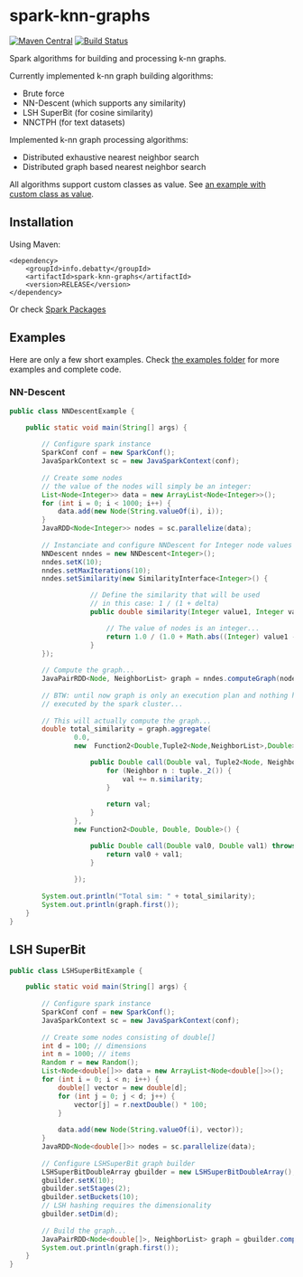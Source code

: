 # spark-knn-graphs
[![Maven Central](https://maven-badges.herokuapp.com/maven-central/info.debatty/spark-knn-graphs/badge.svg)](https://maven-badges.herokuapp.com/maven-central/info.debatty/spark-knn-graphs) [![Build Status](https://travis-ci.org/tdebatty/spark-knn-graphs.svg?branch=master)](https://travis-ci.org/tdebatty/spark-knn-graphs)

Spark algorithms for building and processing k-nn graphs.

Currently implemented k-nn graph building algorithms:
* Brute force
* NN-Descent (which supports any similarity)
* LSH SuperBit (for cosine similarity)
* NNCTPH (for text datasets)

Implemented k-nn graph processing algorithms:
* Distributed exhaustive nearest neighbor search
* Distributed graph based nearest neighbor search


All algorithms support custom classes as value. See [an example with custom class as value](https://github.com/tdebatty/spark-knn-graphs/blob/master/src/main/java/info/debatty/spark/knngraphs/example/NNDescentCustomValue.java).

## Installation
Using Maven:
```
<dependency>
    <groupId>info.debatty</groupId>
    <artifactId>spark-knn-graphs</artifactId>
    <version>RELEASE</version>
</dependency>
```

Or check [Spark Packages](http://spark-packages.org/package/tdebatty/spark-knn-graphs)

## Examples
Here are only a few short examples. Check [the examples folder](https://github.com/tdebatty/spark-knn-graphs/tree/master/src/main/java/info/debatty/spark/knngraphs/example) for more examples and complete code.

### NN-Descent
```java
public class NNDescentExample {

    public static void main(String[] args) {
        
        // Configure spark instance
        SparkConf conf = new SparkConf();
        JavaSparkContext sc = new JavaSparkContext(conf);
        
        // Create some nodes
        // the value of the nodes will simply be an integer:
        List<Node<Integer>> data = new ArrayList<Node<Integer>>();
        for (int i = 0; i < 1000; i++) {
            data.add(new Node(String.valueOf(i), i));
        }
        JavaRDD<Node<Integer>> nodes = sc.parallelize(data);
        
        // Instanciate and configure NNDescent for Integer node values
        NNDescent nndes = new NNDescent<Integer>();
        nndes.setK(10);
        nndes.setMaxIterations(10);
        nndes.setSimilarity(new SimilarityInterface<Integer>() {

                    // Define the similarity that will be used
                    // in this case: 1 / (1 + delta)
                    public double similarity(Integer value1, Integer value2) {

                        // The value of nodes is an integer...
                        return 1.0 / (1.0 + Math.abs((Integer) value1 - (Integer) value2));
                    }
        });
        
        // Compute the graph...
        JavaPairRDD<Node, NeighborList> graph = nndes.computeGraph(nodes);
        
        // BTW: until now graph is only an execution plan and nothing has been
        // executed by the spark cluster...
        
        // This will actually compute the graph...
        double total_similarity = graph.aggregate(
                0.0,
                new  Function2<Double,Tuple2<Node,NeighborList>,Double>() {

                    public Double call(Double val, Tuple2<Node, NeighborList> tuple) throws Exception {
                        for (Neighbor n : tuple._2()) {
                            val += n.similarity;
                        }
                        
                        return val;
                    }
                },
                new Function2<Double, Double, Double>() {

                    public Double call(Double val0, Double val1) throws Exception {
                        return val0 + val1;
                    }
                    
                });
        
        System.out.println("Total sim: " + total_similarity);
        System.out.println(graph.first());
    }
}
```

## LSH SuperBit

```java
public class LSHSuperBitExample {

    public static void main(String[] args) {
        
        // Configure spark instance
        SparkConf conf = new SparkConf();
        JavaSparkContext sc = new JavaSparkContext(conf);
        
        // Create some nodes consisting of double[]
        int d = 100; // dimensions
        int n = 1000; // items
        Random r = new Random();
        List<Node<double[]>> data = new ArrayList<Node<double[]>>();
        for (int i = 0; i < n; i++) {
            double[] vector = new double[d];
            for (int j = 0; j < d; j++) {
                vector[j] = r.nextDouble() * 100;
            }
            
            data.add(new Node(String.valueOf(i), vector));
        }
        JavaRDD<Node<double[]>> nodes = sc.parallelize(data);
        
        // Configure LSHSuperBit graph builder
        LSHSuperBitDoubleArray gbuilder = new LSHSuperBitDoubleArray();
        gbuilder.setK(10);
        gbuilder.setStages(2);
        gbuilder.setBuckets(10);
        // LSH hashing requires the dimensionality
        gbuilder.setDim(d);
        
        // Build the graph...
        JavaPairRDD<Node<double[]>, NeighborList> graph = gbuilder.computeGraph(nodes);
        System.out.println(graph.first());
    }
}
```
